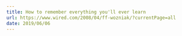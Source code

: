 ```yaml
---
title: How to remember everything you'll ever learn
url: https://www.wired.com/2008/04/ff-wozniak/?currentPage=all
date: 2019/06/06
---
```

